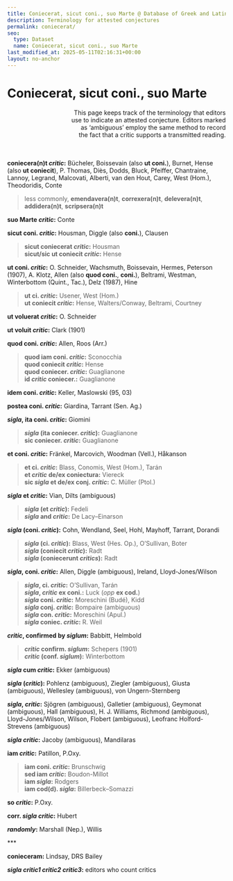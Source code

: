 ```yaml
---
title: Coniecerat, sicut coni., suo Marte @ Database of Greek and Latin Conjectural Emendations Attested in MSS
description: Terminology for attested conjectures
permalink: coniecerat/
seo:
  type: Dataset
  name: Coniecerat, sicut coni., suo Marte
last_modified_at: 2025-05-11T02:16:31+00:00
layout: no-anchor
---
```

# Coniecerat, sicut coni., suo Marte

<p align="right">This page keeps track of the terminology that editors <br>use to indicate an attested conjecture. Editors marked <br>as ‘ambiguous’ employ the same method to record <br>the fact that a critic supports a transmitted reading.</p>

&nbsp;  
&nbsp;  
**coniecera(n)t _critic_:** Bücheler, Boissevain (also **ut coni.**), Burnet, Hense (also **ut coniecit**), P. Thomas, Diès, Dodds, Bluck,  Pfeiffer, Chantraine, Lannoy, Legrand, Malcovati, Alberti, van den Hout, Carey, West (Hom.), Theodoridis, Conte

> less commonly, **emendavera(n)t**, **correxera(n)t**, **delevera(n)t**, **addidera(n)t**, **scripsera(n)t**

**suo Marte _critic_:** Conte

**sicut coni. _critic_:** Housman, Diggle (also **coni.**), Clausen

> **sicut coniecerat _critic_:** Housman  
**sicut/sic ut coniecit _critic_:** Hense

**ut coni. _critic_:** O. Schneider, Wachsmuth, Boissevain, Hermes, Peterson (1907), A. Klotz, Allen (also **quod coni.**, **coni.**), Beltrami, Westman, Winterbottom (Quint., Tac.), Delz (1987), Hine

> **ut ci. _critic_:** Usener, West (Hom.)  
**ut coniecit _critic_:** Hense, Walters/Conway, Beltrami, Courtney

**ut voluerat _critic_:** O. Schneider

**ut voluit _critic_:** Clark (1901)

**quod coni. _critic_:** Allen, Roos (Arr.)

> **quod iam coni. _critic_:** Sconocchia  
**quod coniecit _critic_:** Hense  
**quod coniecer. _critic_:** Guaglianone  
**id _critic_ coniecer.:** Guaglianone

**idem coni. _critic_:** Keller, Maslowski (95, 03)

**postea coni. _critic_:** Giardina, Tarrant (Sen. Ag.)

**_sigla_, ita coni. _critic_:** Giomini

> **_sigla_ (ita coniecer. _critic_):** Guaglianone  
**sic coniecer. _critic_:** Guaglianone  

**et coni. _critic_:** Fränkel, Marcovich, Woodman (Vell.), Håkanson

> **et ci. _critic_:** Blass, Conomis, West (Hom.), Tarán  
**et _critic_ de/ex coniectura:** Viereck  
**sic _sigla_ et de/ex conj. _critic_:** C. Müller (Ptol.)  

**_sigla_ et _critic_:** Vian, Dilts (ambiguous)

> **_sigla_ (et _critic_):** Fedeli  
**_sigla_ and _critic_:** De Lacy–Einarson

**_sigla_ (coni. _critic_):** Cohn, Wendland, Seel, Hohl, Mayhoff, Tarrant, Dorandi

> **_sigla_ (ci. _critic_):** Blass, West (Hes. Op.), O’Sullivan, Boter  
**_sigla_ (coniecit _critic_):** Radt  
**_sigla_ (coniecerunt _critics_):** Radt  

**_sigla_, coni. _critic_:** Allen, Diggle (ambiguous), Ireland, Lloyd-Jones/Wilson

> **_sigla_, ci. _critic_:** O’Sullivan, Tarán  
**_sigla_, _critic_ ex coni.:** Luck (_opp_ **ex cod.**)  
**_sigla_ coni. _critic_:** Moreschini (Budé), Kidd  
**_sigla_ conj. _critic_:** Bompaire (ambiguous)  
**_sigla_ con. _critic_:** Moreschini (Apul.)  
**_sigla_ coniec. _critic_:** R. Weil  

**_critic_, confirmed by _siglum_:** Babbitt, Helmbold

> **_critic_ confirm. _siglum_:** Schepers (1901)  
**_critic_ (conf. _siglum_):** Winterbottom

**_sigla_ cum _critic_:** Ekker (ambiguous)

**_sigla_ (_critic_):** Pohlenz (ambiguous), Ziegler (ambiguous), Giusta (ambiguous), Wellesley (ambiguous), von Ungern-Sternberg

**_sigla_, _critic_:** Sjögren (ambiguous), Galletier (ambiguous), Geymonat (ambiguous), Hall (ambiguous), H. J. Williams, Richmond (ambiguous), Lloyd-Jones/Wilson, Wilson, Flobert (ambiguous), Leofranc Holford-Strevens (ambiguous)

**_sigla_ _critic_:** Jacoby (ambiguous), Mandilaras

**iam _critic_:** Patillon, P.Oxy.

> **iam coni. _critic_:** Brunschwig  
**sed iam _critic_:** Boudon-Millot  
**iam _sigla_:** Rodgers  
**iam cod(d). _sigla_:** Billerbeck–Somazzi

**so _critic_:** P.Oxy.

**corr. _sigla_ _critic_:** Hubert

**_randomly_:** Marshall (Nep.), Willis

\***

**conieceram:** Lindsay, DRS Bailey

**_sigla_ _critic1_ _critic2_ _critic3_:** editors who count critics
